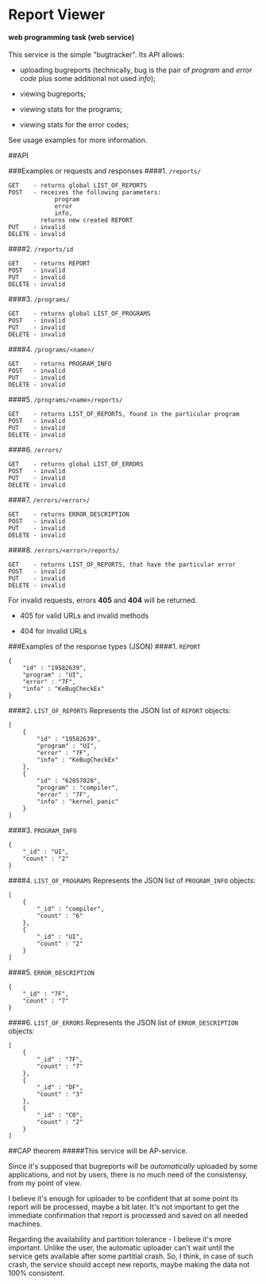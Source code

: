 # Report Viewer
#### web programming task (web service)

This service is the simple "bugtracker". Its API allows:

- uploading bugreports (technically, bug is the pair of *program* and *error code* plus some additional not used *info*);

- viewing bugreports;

- viewing stats for the programs;

- viewing stats for the error codes;

See usage examples for more information.

##API

###Examples or requests and responses
####1. `/reports/`
```
GET    - returns global LIST_OF_REPORTS
POST   - receives the following parameters: 
             program 
             error
             info, 
         returns new created REPORT
PUT    - invalid
DELETE - invalid
```

####2. `/reports/id`
```
GET    - returns REPORT 
POST   - invalid
PUT    - invalid
DELETE - invalid
```

####3. `/programs/`
```
GET    - returns global LIST_OF_PROGRAMS 
POST   - invalid
PUT    - invalid
DELETE - invalid
```

####4. `/programs/<name>/`
```
GET    - returns PROGRAM_INFO 
POST   - invalid
PUT    - invalid
DELETE - invalid
```

####5. `/programs/<name>/reports/`
```
GET    - returns LIST_OF_REPORTS, found in the particular program 
POST   - invalid
PUT    - invalid
DELETE - invalid
```

####6. `/errors/`
```
GET    - returns global LIST_OF_ERRORS 
POST   - invalid
PUT    - invalid
DELETE - invalid
```

####7. `/errors/<error>/`
```
GET    - returns ERROR_DESCRIPTION 
POST   - invalid
PUT    - invalid
DELETE - invalid
```

####8. `/errors/<error>/reports/`
```
GET    - returns LIST_OF_REPORTS, that have the particular error 
POST   - invalid
PUT    - invalid
DELETE - invalid
```

For invalid requests, errors **405** and **404** will be returned.

- 405 for valid URLs and invalid methods

- 404 for invalid URLs

###Examples of the response types (JSON)
####1. `REPORT`
```
{
    "id" : "19582639",
    "program" : "UI",
    "error" : "7F",
    "info" : "KeBugCheckEx"
}
```
####2. `LIST_OF_REPORTS`
Represents the JSON list of `REPORT` objects:
```
[
    {
        "id" : "19582639",
        "program" : "UI",
        "error" : "7F",
        "info" : "KeBugCheckEx"
    },
    {
        "id" : "62857028",
        "program" : "compiler",
        "error" : "7F",
        "info" : "kernel_panic"
    }
]
```
####3. `PROGRAM_INFO`
```
{
    "_id" : "UI",
    "count" : "2"
}
```
####4. `LIST_OF_PROGRAMS`
Represents the JSON list of `PROGRAM_INFO` objects:
```
[
    {
        "_id" : "compiler",
        "count" : "6"
    },
    {
        "_id" : "UI",
        "count" : "2"
    }
]
```
####5. `ERROR_DESCRIPTION`
```
{
    "_id" : "7F",
    "count" : "7"
}
```
####6. `LIST_OF_ERRORS`
Represents the JSON list of `ERROR_DESCRIPTION` objects:
```
[
    {
        "_id" : "7F",
        "count" : "7"
    },
    {
        "_id" : "DF",
        "count" : "3"
    },
    {
        "_id" : "C0",
        "count" : "2"
    }
]
```

##CAP theorem
#####This service will be AP-service. 

Since it's supposed that bugreports will be *automatically* uploaded by some applications, and not by users, there is no much need of the consistensy, from my point of view.

I believe it's enough for uploader to be confident that at some point its report will be processed, maybe a bit later. 
It's not important to get the immediate confirmation that report is processed and saved on all needed machines.

Regarding the availability and partition tolerance - I believe it's more important. 
Unlike the user, the automatic uploader can't wait until the service gets available after some partitial crash. 
So, I think, in case of such crash, the service should accept new reports, maybe making the data not 100% consistent.
